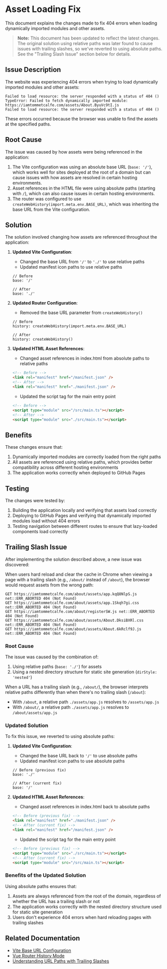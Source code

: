 # Asset Loading Fix

This document explains the changes made to fix 404 errors when loading dynamically imported modules and other assets.

> **Note:** This document has been updated to reflect the latest changes. The original solution using relative paths was later found to cause issues with trailing slashes, so we've reverted to using absolute paths. See the "Trailing Slash Issue" section below for details.

## Issue Description

The website was experiencing 404 errors when trying to load dynamically imported modules and other assets:

```
Failed to load resource: the server responded with a status of 404 ()
TypeError: Failed to fetch dynamically imported module: https://iamtommetcalfe.com/assets/About.ByuVc9tI.js
Failed to load resource: the server responded with a status of 404 ()
```

These errors occurred because the browser was unable to find the assets at the specified paths.

## Root Cause

The issue was caused by how assets were being referenced in the application:

1. The Vite configuration was using an absolute base URL (`base: '/'`), which works well for sites deployed at the root of a domain but can cause issues with how assets are resolved in certain hosting environments.
2. Asset references in the HTML file were using absolute paths (starting with `/`), which can also cause issues in certain hosting environments.
3. The router was configured to use `createWebHistory(import.meta.env.BASE_URL)`, which was inheriting the base URL from the Vite configuration.

## Solution

The solution involved changing how assets are referenced throughout the application:

1. **Updated Vite Configuration**:
   - Changed the base URL from `'/'` to `'./'` to use relative paths
   - Updated manifest icon paths to use relative paths

   ```
   // Before
   base: '/'

   // After
   base: './'
   ```

2. **Updated Router Configuration**:
   - Removed the base URL parameter from `createWebHistory()`

   ```
   // Before
   history: createWebHistory(import.meta.env.BASE_URL)

   // After
   history: createWebHistory()
   ```

3. **Updated HTML Asset References**:
   - Changed asset references in index.html from absolute paths to relative paths

   ```html
   <!-- Before -->
   <link rel="manifest" href="/manifest.json" />
   <!-- After -->
   <link rel="manifest" href="./manifest.json" />
   ```
   - Updated the script tag for the main entry point

   ```html
   <!-- Before -->
   <script type="module" src="/src/main.ts"></script>
   <!-- After -->
   <script type="module" src="./src/main.ts"></script>
   ```

## Benefits

These changes ensure that:

1. Dynamically imported modules are correctly loaded from the right paths
2. All assets are referenced using relative paths, which provides better compatibility across different hosting environments
3. The application works correctly when deployed to GitHub Pages

## Testing

The changes were tested by:

1. Building the application locally and verifying that assets load correctly
2. Deploying to GitHub Pages and verifying that dynamically imported modules load without 404 errors
3. Testing navigation between different routes to ensure that lazy-loaded components load correctly

## Trailing Slash Issue

After implementing the solution described above, a new issue was discovered:

When users hard reload and clear the cache in Chrome when viewing a page with a trailing slash (e.g., `/about/` instead of `/about`), the browser would request assets from the wrong path:

```
GET https://iamtommetcalfe.com/about/assets/app.kqQ8NlpS.js net::ERR_ABORTED 404 (Not Found)
GET https://iamtommetcalfe.com/about/assets/app.1Skqh7gi.css net::ERR_ABORTED 404 (Not Found)
GET https://iamtommetcalfe.com/about/registerSW.js net::ERR_ABORTED 404 (Not Found)
GET https://iamtommetcalfe.com/about/assets/About.DksiBXRl.css net::ERR_ABORTED 404 (Not Found)
GET https://iamtommetcalfe.com/about/assets/About.6kRclf9J.js net::ERR_ABORTED 404 (Not Found)
```

### Root Cause

The issue was caused by the combination of:

1. Using relative paths (`base: './'`) for assets
2. Using a nested directory structure for static site generation (`dirStyle: 'nested'`)

When a URL has a trailing slash (e.g., `/about/`), the browser interprets relative paths differently than when there's no trailing slash (`/about`):

- With `/about`, a relative path `./assets/app.js` resolves to `/assets/app.js`
- With `/about/`, a relative path `./assets/app.js` resolves to `/about/assets/app.js`

### Updated Solution

To fix this issue, we reverted to using absolute paths:

1. **Updated Vite Configuration**:
   - Changed the base URL back to `'/'` to use absolute paths
   - Updated manifest icon paths to use absolute paths

   ```
   // Before (previous fix)
   base: './'

   // After (current fix)
   base: '/'
   ```

2. **Updated HTML Asset References**:
   - Changed asset references in index.html back to absolute paths

   ```html
   <!-- Before (previous fix) -->
   <link rel="manifest" href="./manifest.json" />
   <!-- After (current fix) -->
   <link rel="manifest" href="/manifest.json" />
   ```
   - Updated the script tag for the main entry point

   ```html
   <!-- Before (previous fix) -->
   <script type="module" src="./src/main.ts"></script>
   <!-- After (current fix) -->
   <script type="module" src="/src/main.ts"></script>
   ```

### Benefits of the Updated Solution

Using absolute paths ensures that:

1. Assets are always referenced from the root of the domain, regardless of whether the URL has a trailing slash or not
2. The application works correctly with the nested directory structure used for static site generation
3. Users don't experience 404 errors when hard reloading pages with trailing slashes

## Related Documentation

- [Vite Base URL Configuration](https://vitejs.dev/config/shared-options.html#base)
- [Vue Router History Mode](https://router.vuejs.org/api/#createwebhistory)
- [Understanding URL Paths with Trailing Slashes](https://developer.mozilla.org/en-US/docs/Web/API/URL)
